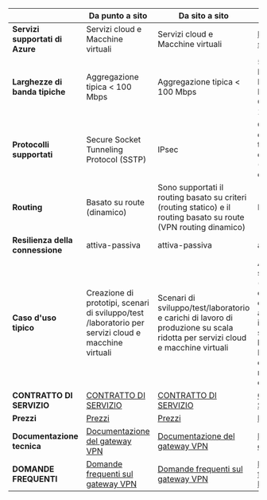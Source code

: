 | | **Da punto a sito** | **Da sito a sito** | **ExpressRoute** |
|------------------------------|----------------------------------------------------------------------------------------------|---------------------------------------------------------------------------------------------------------|--------------------------------------------------------------------------------------------------------------------------------------|
| **Servizi supportati di Azure** | Servizi cloud e Macchine virtuali | Servizi cloud e Macchine virtuali | [Elenco dei servizi](../expressroute/expressroute-faqs.md#supported-services) |
| **Larghezze di banda tipiche** | Aggregazione tipica < 100 Mbps | Aggregazione tipica < 100 Mbps | 50 Mbps, 100 Mbps, 200 Mbps, 500 Mbps, 1 Gbps, 2 Gbps, 5 Gbps, 10 Gbps |
| **Protocolli supportati** | Secure Socket Tunneling Protocol (SSTP) | IPsec | Connessione diretta su VLAN, tecnologie VPN del provider (MPLS, VPLS, ecc.) |
| **Routing** | Basato su route (dinamico) | Sono supportati il routing basato su criteri (routing statico) e il routing basato su route (VPN routing dinamico) | BGP |
| **Resilienza della connessione** | attiva-passiva | attiva-passiva | attiva-attiva |
| **Caso d'uso tipico** | Creazione di prototipi, scenari di sviluppo/test /laboratorio per servizi cloud e macchine virtuali | Scenari di sviluppo/test/laboratorio e carichi di lavoro di produzione su scala ridotta per servizi cloud e macchine virtuali | Accesso a tutti i servizi di Azure (elenco convalidato), carichi di lavoro aziendali e di importanza strategica, backup, Big Data, Azure come sito di ripristino di emergenza |
| **CONTRATTO DI SERVIZIO** | [CONTRATTO DI SERVIZIO](https://azure.microsoft.com/support/legal/sla/) | [CONTRATTO DI SERVIZIO](https://azure.microsoft.com/support/legal/sla/) | [CONTRATTO DI SERVIZIO](https://azure.microsoft.com/support/legal/sla/) |
| **Prezzi** | [Prezzi](https://azure.microsoft.com/pricing/details/vpn-gateway/) | [Prezzi](https://azure.microsoft.com/pricing/details/vpn-gateway/) | [Prezzi](https://azure.microsoft.com/pricing/details/expressroute/) |
| **Documentazione tecnica** | [Documentazione del gateway VPN](https://azure.microsoft.com/documentation/services/vpn-gateway/) | [Documentazione del gateway VPN](https://azure.microsoft.com/documentation/services/vpn-gateway/) | [Documentazione di ExpressRoute](https://azure.microsoft.com/documentation/services/expressroute/) |
| **DOMANDE FREQUENTI** | [Domande frequenti sul gateway VPN](vpn-gateway-vpn-faq.md) | [Domande frequenti sul gateway VPN](vpn-gateway-vpn-faq.md) | [Domande frequenti su ExpressRoute](../expressroute/expressroute-faqs.md) |

<!---HONumber=AcomDC_0224_2016-->